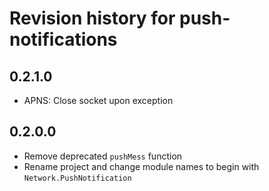 # Revision history for push-notifications

## 0.2.1.0

* APNS: Close socket upon exception

## 0.2.0.0

* Remove deprecated `pushMess` function
* Rename project and change module names to begin with `Network.PushNotification`
